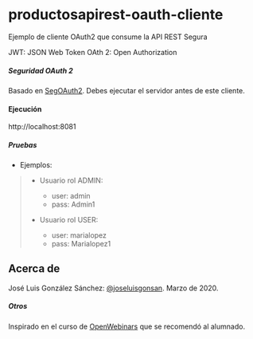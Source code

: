 # productosapirest-oauth-cliente
Ejemplo de cliente OAuth2 que consume la API REST Segura

JWT: JSON Web Token
OAth 2: Open Authorization

##### Seguridad OAuth 2
Basado en [SegOAuth2](hhttps://github.com/joseluisgs/productosapirest-sec/tree/SegOAuth2). Debes ejecutar el servidor antes de este cliente.   

#### Ejecución
http://localhost:8081

##### Pruebas
* Ejemplos:
> * Usuario rol ADMIN:
>   * user: admin
>   * pass: Admin1
> 
> * Usuario rol USER:
>   * user: marialopez
>   * pass: Marialopez1

## Acerca de
José Luis González Sánchez: [@joseluisgonsan](https://twitter.com/joseluisgonsan). Marzo de 2020.

##### Otros
Inspirado en el curso de [OpenWebinars](https://openwebinars.net/cursos/seguridad-api-rest-spring-boot/) que se recomendó al alumnado.
